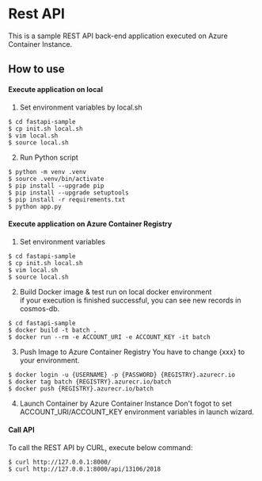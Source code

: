 # Rest API
This is a sample REST API back-end application executed on Azure Container Instance.  
  
## How to use
#### Execute application on local
1. Set environment variables by local.sh
```bash:
$ cd fastapi-sample
$ cp init.sh local.sh
$ vim local.sh
$ source local.sh
```
  
2. Run Python script  
```bash:
$ python -m venv .venv
$ source .venv/bin/activate
$ pip install --upgrade pip
$ pip install --upgrade setuptools
$ pip install -r requirements.txt
$ python app.py
```
  
#### Execute application on Azure Container Registry
1. Set environment variables  
```bash:
$ cd fastapi-sample
$ cp init.sh local.sh
$ vim local.sh
$ source local.sh
```
  
2. Build Docker image & test run on local docker environment  
if your execution is finished successful, you can see new records in cosmos-db.
```
$ cd fastapi-sample
$ docker build -t batch .
$ docker run --rm -e ACCOUNT_URI -e ACCOUNT_KEY -it batch
```

3. Push Image to Azure Container Registry
You have to change {xxx} to your environment.
```
$ docker login -u {USERNAME} -p {PASSWORD} {REGISTRY}.azurecr.io
$ docker tag batch {REGISTRY}.azurecr.io/batch
$ docker push {REGISTRY}.azurecr.io/batch
```

4. Launch Container by Azure Container Instance
Don't fogot to set ACCOUNT_URI/ACCOUNT_KEY environment variables in launch wizard.
  
#### Call API
To call the REST API by CURL, execute below command:
```
$ curl http://127.0.0.1:8000/
$ curl http://127.0.0.1:8000/api/13106/2018
```